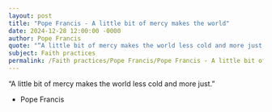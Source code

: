 ```yaml
---
layout: post
title: "Pope Francis - A little bit of mercy makes the world"
date: 2024-12-28 12:00:00 -0000
author: Pope Francis
quote: "“A little bit of mercy makes the world less cold and more just.”"
subject: Faith practices
permalink: /Faith practices/Pope Francis/Pope Francis - A little bit of mercy makes the world
---
```


“A little bit of mercy makes the world less cold and more just.”

- Pope Francis
